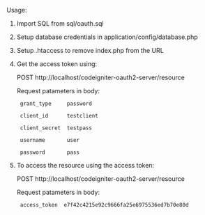 Usage:

1) Import SQL from sql/oauth.sql

2) Setup database credentials in application/config/database.php

3) Setup .htaccess to remove index.php from the URL

4) Get the access token using:

    POST http://localhost/codeigniter-oauth2-server/resource

    Request patameters in body:
    
        grant_type     password

        client_id      testclient

        client_secret  testpass

        username       user

        password       pass

5) To access the resource using the access token:

    POST http://localhost/codeigniter-oauth2-server/resource

    Request patameters in body:
    
        access_token  e7f42c4215e92c9666fa25e6975536ed7b70e80d
